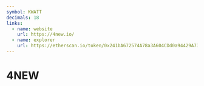 ```yaml
---
symbol: KWATT
decimals: 18
links:
  - name: website
    url: https://4new.io/
  - name: explorer
    url: https://etherscan.io/token/0x241bA672574A78a3A604CDd0a94429A73a84a324
---
```


# 4NEW
